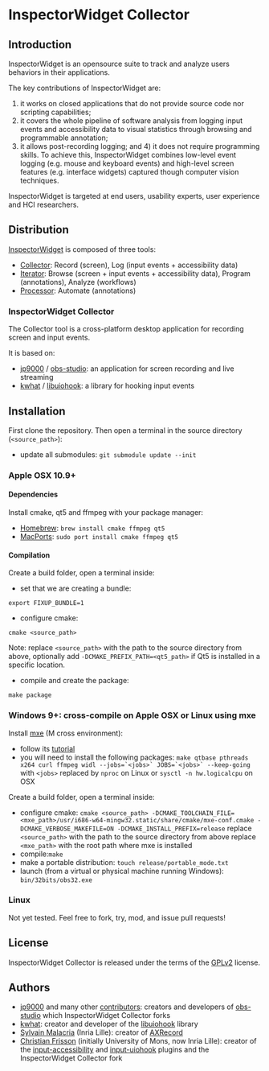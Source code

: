 # InspectorWidget Collector

## Introduction

InspectorWidget is an opensource suite to track and analyze users behaviors in their applications. 

The key contributions of InspectorWidget are:
1) it works on closed applications that do not provide source code nor scripting capabilities; 
2) it covers the whole pipeline of software analysis from logging input events and accessibility data to visual statistics through browsing and programmable annotation; 
3) it allows post-recording logging; and 4) it does not require programming skills. To achieve this, InspectorWidget combines low-level event logging (e.g. mouse and keyboard events) and high-level screen features (e.g. interface widgets) captured though computer vision techniques. 

InspectorWidget is targeted at end users, usability experts, user experience and HCI researchers.

## Distribution

[InspectorWidget](https://github.com/InspectorWidget/InspectorWidget) is composed of three tools:
- [Collector](https://github.com/InspectorWidget/InspectorWidgetCollector): Record (screen), Log (input events + accessibility data) 
- [Iterator](https://github.com/InspectorWidget/InspectorWidgetIterator): Browse (screen + input events + accessibility data), Program (annotations), Analyze (workflows)
- [Processor](https://github.com/InspectorWidget/InspectorWidgetProcessor): Automate (annotations)

### InspectorWidget Collector

The Collector tool is a cross-platform desktop application for recording screen and input events. 

It is based on:
- [jp9000](https://github.com/jp9000) / [obs-studio](https://github.com/jp9000/obs-studio): an application for screen recording and live streaming
- [kwhat](https://github.com/kwhat) / [libuiohook](https://github.com/kwhat/libuiohook): a library for hooking input events

## Installation

First clone the repository.
Then open a terminal in the source directory (`<source_path>`):
* update all submodules: 
```git submodule update --init```

### Apple OSX 10.9+

#### Dependencies

Install cmake, qt5 and ffmpeg with your package manager:
 * [Homebrew](http://brew.sh):
```brew install cmake ffmpeg qt5```
 * [MacPorts](https://www.macports.org):
```sudo port install cmake ffmpeg qt5```

#### Compilation

Create a build folder, open a terminal inside:
* set that we are creating a bundle: 
```
export FIXUP_BUNDLE=1
```
* configure cmake: 
```
cmake <source_path>
```
Note: replace `<source_path>` with the path to the source directory from above, optionally add `-DCMAKE_PREFIX_PATH=<qt5_path>` if Qt5 is installed in a specific location.
* compile and create the package: 
```
make package
```

### Windows 9+: cross-compile on Apple OSX or Linux using mxe

Install [mxe](http://mxe.cc) (M cross environment):
* follow its [tutorial](http://mxe.cc/#tutorial)
* you will need to install the following packages:
```make qtbase pthreads x264 curl ffmpeg widl --jobs=`<jobs>` JOBS=`<jobs>` --keep-going```
with `<jobs>` replaced by `nproc` on Linux or `sysctl -n hw.logicalcpu` on OSX

Create a build folder, open a terminal inside:
* configure cmake: 
```cmake <source_path> -DCMAKE_TOOLCHAIN_FILE=<mxe_path>/usr/i686-w64-mingw32.static/share/cmake/mxe-conf.cmake -DCMAKE_VERBOSE_MAKEFILE=ON -DCMAKE_INSTALL_PREFIX=release```
replace `<source_path>` with the path to the source directory from above
replace `<mxe_path>` with the root path where mxe is installed
* compile:```make```
* make a portable distribution: 
```touch release/portable_mode.txt```
* launch (from a virtual or physical machine running Windows): `bin/32bits/obs32.exe`

### Linux

Not yet tested. Feel free to fork, try, mod, and issue pull requests!

## License

InspectorWidget Collector is released under the terms of the [GPLv2](http://www.gnu.org/licenses/gpl-2.0.html) license.

## Authors
 * [jp9000](https://github.com/jp9000/) and many other [contributors](https://github.com/jp9000/obs-studio/graphs/contributors): creators and developers of [obs-studio](https://github.com/jp9000/obs-studio) which InspectorWidget Collector forks
 * [kwhat](https://github.com/kwhat/): creator and developer of the [libuiohook](https://github.com/kwhat/libuiohook) library
 * [Sylvain Malacria](http://malacria.com) (Inria Lille): creator of [AXRecord](https://github.com/InspectorWidget/AXRecord) 
 * [Christian Frisson](http://christian.frisson.re) (initially University of Mons, now Inria Lille): creator of the [input-accessibility](https://github.com/InspectorWidget/InspectorWidgetCollector/tree/InspectorWidget/plugins/input-accessibility)  and [input-uiohook](https://github.com/InspectorWidget/InspectorWidgetCollector/tree/InspectorWidget/plugins/input-uiohook) plugins and the InspectorWidget Collector fork